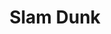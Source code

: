 ---
pid: LS208
title: Slam Dunk
location_transcription: 15th in Diamond
zipcode: '19132'
outside_phl: 
neighborhood: Strawberry Mansion
age: '9'
age_range: 6-13
instagram: 
image_file_name: LS_208.jpg
proposal_transcription: My monument shows that //If you put your mind to it you can
  do it.//  George McFlie
topic: Art,Sports,Uplifting,Youth
topic_summary: 0, 0, 0, 0
type: Sculpture Statue
keywords_other: Basketball
credit: Sharif
image_labels: 
twitter: 
facebook: 
permalink: "/monuments/ls208/"
layout: item-page
---